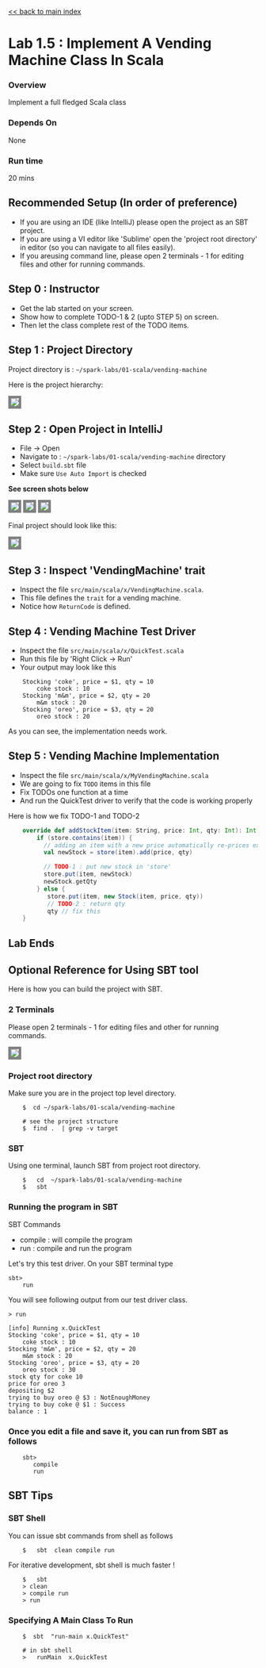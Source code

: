 <link rel='stylesheet' href='../../assets/css/main.css'/>

[<< back to main index](../../README.md) 

Lab 1.5 : Implement A Vending Machine Class In Scala
===================================

### Overview
Implement a full fledged Scala class

### Depends On 
None

### Run time
20 mins

## Recommended Setup (In order of preference)
* If you are using an IDE (like IntelliJ)  please open the project as an SBT project.
* If you are using a VI editor like 'Sublime'  open the 'project root directory'  in editor (so you can navigate to all files easily).
* If you areusing command line, please open 2 terminals - 1 for editing files and other for running commands.

## Step 0 : Instructor
* Get the lab started on your screen. 
* Show how to complete TODO-1 & 2 (upto STEP 5) on screen.
* Then let the class complete rest of the TODO items.

## Step 1 : Project Directory
Project directory is : `~/spark-labs/01-scala/vending-machine`

Here is the project hierarchy:

<img src="../../assets/images/1.5b.png" style="border: 5px solid grey ; max-width:100%;" />

## Step 2 : Open Project in IntelliJ
* File -> Open
* Navigate to : `~/spark-labs/01-scala/vending-machine` directory
* Select `build.sbt` file
* Make sure `Use Auto Import` is checked

**See screen shots below**

<img src="../../assets/images/1.5c.png" style="border: 5px solid grey ; max-width:100%;" />
<img src="../../assets/images/1.5d.png" style="border: 5px solid grey ; max-width:100%;" />
<img src="../../assets/images/1.5e.png" style="border: 5px solid grey ; max-width:100%;" />

Final project should look like this:

<img src="../../assets/images/1.5f.png" style="border: 5px solid grey ; max-width:100%;" />


## Step 3 : Inspect 'VendingMachine' trait
* Inspect  the file `src/main/scala/x/VendingMachine.scala`.  
* This file defines the `trait` for a vending machine.   
* Notice how `ReturnCode` is defined.

## Step 4 : Vending Machine Test Driver
* Inspect  the file `src/main/scala/x/QuickTest.scala`  
* Run this file by 'Right Click -> Run'
* Your output may look like this

```console
    Stocking 'coke', price = $1, qty = 10
        coke stock : 10
    Stocking 'm&m', price = $2, qty = 20
        m&m stock : 20
    Stocking 'oreo', price = $3, qty = 20
        oreo stock : 20
```

As you can see, the implementation needs work.

## Step 5 : Vending Machine Implementation
* Inspect  the file `src/main/scala/x/MyVendingMachine.scala`
* We are going to fix `TODO` items in this file
* Fix TODOs one function at a time
* And run the QuickTest driver to verify that the code is working properly

Here is how we fix TODO-1 and TODO-2

```scala
    override def addStockItem(item: String, price: Int, qty: Int): Int = {
        if (store.contains(item)) {
          // adding an item with a new price automatically re-prices existing stock
          val newStock = store(item).add(price, qty)

          // TODO-1 : put new stock in 'store'
          store.put(item, newStock)
          newStock.getQty
        } else {
           store.put(item, new Stock(item, price, qty))
           // TODO-2 : return qty
           qty // fix this
    }
```

## Lab Ends

## Optional Reference for Using SBT tool
Here is how you can build the project with SBT.

### 2 Terminals
Please open 2 terminals - 1 for editing files and other for running commands.

<img src="../../assets/images/1.5a.png" style="border: 5px solid grey ; max-width:100%;" />

### Project root directory
Make sure you are in the project top level directory.

```
    $  cd ~/spark-labs/01-scala/vending-machine

    # see the project structure
    $  find .  | grep -v target
```


### SBT
Using one terminal, launch SBT from project root directory.
```
    $   cd  ~/spark-labs/01-scala/vending-machine
    $   sbt
```

### Running the program in SBT
SBT Commands
* compile : will compile the program
* run : compile and run the program

Let's try this test driver. On your SBT terminal type
```
sbt>
    run
```

You will see following output from our test driver class.
```console
> run

[info] Running x.QuickTest
Stocking 'coke', price = $1, qty = 10
    coke stock : 10
Stocking 'm&m', price = $2, qty = 20
    m&m stock : 20
Stocking 'oreo', price = $3, qty = 20
    oreo stock : 30
stock qty for coke 10
price for oreo 3
depositing $2
trying to buy oreo @ $3 : NotEnoughMoney
trying to buy coke @ $1 : Success
balance : 1

```

### Once you edit a file and save it, you can run from SBT as follows
```
    sbt> 
       compile
       run
```


## SBT Tips

### SBT Shell
You can issue sbt commands from shell as follows
```
    $   sbt  clean compile run
```

For iterative development, sbt shell is much faster !

```
    $   sbt
    > clean
    > compile run
    > run
```

### Specifying A Main Class To Run
```
    $  sbt  "run-main x.QuickTest"
```

```
    # in sbt shell
    >   runMain  x.QuickTest
```